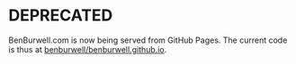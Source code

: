 DEPRECATED
==========

BenBurwell.com is now being served from GitHub Pages. The current code is thus at [benburwell/benburwell.github.io](https://github.com/benburwell/benburwell.github.io).
